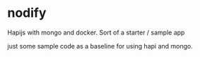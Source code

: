 # nodify
Hapijs with mongo and docker. Sort of a starter / sample app

just some sample code as a baseline for using hapi and mongo.
